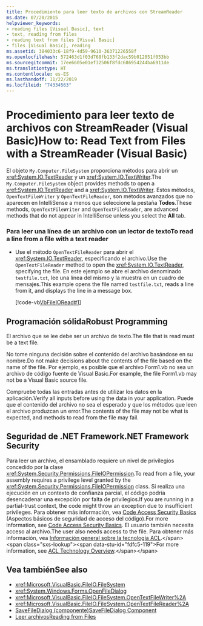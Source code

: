 ```yaml
---
title: Procedimiento para leer texto de archivos con StreamReader
ms.date: 07/20/2015
helpviewer_keywords:
- reading files [Visual Basic], text
- text, reading from files
- reading text from files [Visual Basic]
- files [Visual Basic], reading
ms.assetid: 384033c6-18f9-4d59-9610-36371226558f
ms.openlocfilehash: 572463d1f03d768fb133f2dac59b012051f053bb
ms.sourcegitcommit: 17ee6605e01ef32506f8fdc686954244ba6911de
ms.translationtype: HT
ms.contentlocale: es-ES
ms.lasthandoff: 11/22/2019
ms.locfileid: "74334563"
---
```

# <a name="how-to-read-text-from-files-with-a-streamreader-visual-basic"></a><span data-ttu-id="fdfc5-102">Procedimiento para leer texto de archivos con StreamReader (Visual Basic)</span><span class="sxs-lookup"><span data-stu-id="fdfc5-102">How to: Read Text from Files with a StreamReader (Visual Basic)</span></span>

<span data-ttu-id="fdfc5-103">El objeto `My.Computer.FileSystem` proporciona métodos para abrir un <xref:System.IO.TextReader> y un <xref:System.IO.TextWriter>.</span><span class="sxs-lookup"><span data-stu-id="fdfc5-103">The `My.Computer.FileSystem` object provides methods to open a <xref:System.IO.TextReader> and a <xref:System.IO.TextWriter>.</span></span> <span data-ttu-id="fdfc5-104">Estos métodos, `OpenTextFileWriter` y `OpenTextFileReader`, son métodos avanzados que no aparecen en IntelliSense a menos que seleccione la pestaña **Todos**.</span><span class="sxs-lookup"><span data-stu-id="fdfc5-104">These methods, `OpenTextFileWriter` and `OpenTextFileReader`, are advanced methods that do not appear in IntelliSense unless you select the **All** tab.</span></span>  
  
### <a name="to-read-a-line-from-a-file-with-a-text-reader"></a><span data-ttu-id="fdfc5-105">Para leer una línea de un archivo con un lector de texto</span><span class="sxs-lookup"><span data-stu-id="fdfc5-105">To read a line from a file with a text reader</span></span>  
  
- <span data-ttu-id="fdfc5-106">Use el método `OpenTextFileReader` para abrir el <xref:System.IO.TextReader>, especificando el archivo.</span><span class="sxs-lookup"><span data-stu-id="fdfc5-106">Use the `OpenTextFileReader` method to open the <xref:System.IO.TextReader>, specifying the file.</span></span> <span data-ttu-id="fdfc5-107">En este ejemplo se abre el archivo denominado `testfile.txt`, lee una línea del mismo y la muestra en un cuadro de mensajes.</span><span class="sxs-lookup"><span data-stu-id="fdfc5-107">This example opens the file named `testfile.txt`, reads a line from it, and displays the line in a message box.</span></span>  
  
     [!code-vb[VbFileIORead#1](~/samples/snippets/visualbasic/VS_Snippets_VBCSharp/VbFileIORead/VB/Class1.vb#1)]  
  
## <a name="robust-programming"></a><span data-ttu-id="fdfc5-108">Programación sólida</span><span class="sxs-lookup"><span data-stu-id="fdfc5-108">Robust Programming</span></span>  

 <span data-ttu-id="fdfc5-109">El archivo que se lee debe ser un archivo de texto.</span><span class="sxs-lookup"><span data-stu-id="fdfc5-109">The file that is read must be a text file.</span></span>  
  
 <span data-ttu-id="fdfc5-110">No tome ninguna decisión sobre el contenido del archivo basándose en su nombre.</span><span class="sxs-lookup"><span data-stu-id="fdfc5-110">Do not make decisions about the contents of the file based on the name of the file.</span></span> <span data-ttu-id="fdfc5-111">Por ejemplo, es posible que el archivo Form1.vb no sea un archivo de código fuente de Visual Basic.</span><span class="sxs-lookup"><span data-stu-id="fdfc5-111">For example, the file Form1.vb may not be a Visual Basic source file.</span></span>  
  
 <span data-ttu-id="fdfc5-112">Compruebe todas las entradas antes de utilizar los datos en la aplicación.</span><span class="sxs-lookup"><span data-stu-id="fdfc5-112">Verify all inputs before using the data in your application.</span></span> <span data-ttu-id="fdfc5-113">Puede que el contenido del archivo no sea el esperado y que los métodos que leen el archivo produzcan un error.</span><span class="sxs-lookup"><span data-stu-id="fdfc5-113">The contents of the file may not be what is expected, and methods to read from the file may fail.</span></span>  
  
## <a name="net-framework-security"></a><span data-ttu-id="fdfc5-114">Seguridad de .NET Framework</span><span class="sxs-lookup"><span data-stu-id="fdfc5-114">.NET Framework Security</span></span>  

 <span data-ttu-id="fdfc5-115">Para leer un archivo, el ensamblado requiere un nivel de privilegios concedido por la clase <xref:System.Security.Permissions.FileIOPermission>.</span><span class="sxs-lookup"><span data-stu-id="fdfc5-115">To read from a file, your assembly requires a privilege level granted by the <xref:System.Security.Permissions.FileIOPermission> class.</span></span> <span data-ttu-id="fdfc5-116">Si realiza una ejecución en un contexto de confianza parcial, el código podría desencadenar una excepción por falta de privilegios.</span><span class="sxs-lookup"><span data-stu-id="fdfc5-116">If you are running in a partial-trust context, the code might throw an exception due to insufficient privileges.</span></span> <span data-ttu-id="fdfc5-117">Para obtener más información, vea [Code Access Security Basics](../../../../framework/misc/code-access-security-basics.md) (Aspectos básicos de seguridad de acceso del código).</span><span class="sxs-lookup"><span data-stu-id="fdfc5-117">For more information, see [Code Access Security Basics](../../../../framework/misc/code-access-security-basics.md).</span></span> <span data-ttu-id="fdfc5-118">El usuario también necesita acceso al archivo.</span><span class="sxs-lookup"><span data-stu-id="fdfc5-118">The user also needs access to the file.</span></span> <span data-ttu-id="fdfc5-119">Para obtener más información, vea [Información general sobre la tecnología ACL](https://docs.microsoft.com/previous-versions/dotnet/netframework-4.0/ms229742(v=vs.100)).</span><span class="sxs-lookup"><span data-stu-id="fdfc5-119">For more information, see [ACL Technology Overview](https://docs.microsoft.com/previous-versions/dotnet/netframework-4.0/ms229742(v=vs.100)).</span></span>  
  
## <a name="see-also"></a><span data-ttu-id="fdfc5-120">Vea también</span><span class="sxs-lookup"><span data-stu-id="fdfc5-120">See also</span></span>

- <xref:Microsoft.VisualBasic.FileIO.FileSystem>
- <xref:System.Windows.Forms.OpenFileDialog>
- <xref:Microsoft.VisualBasic.FileIO.FileSystem.OpenTextFileWriter%2A>
- <xref:Microsoft.VisualBasic.FileIO.FileSystem.OpenTextFileReader%2A>
- [<span data-ttu-id="fdfc5-121">SaveFileDialog (componente)</span><span class="sxs-lookup"><span data-stu-id="fdfc5-121">SaveFileDialog Component</span></span>](../../../../framework/winforms/controls/savefiledialog-component-windows-forms.md)
- [<span data-ttu-id="fdfc5-122">Leer archivos</span><span class="sxs-lookup"><span data-stu-id="fdfc5-122">Reading from Files</span></span>](../../../../visual-basic/developing-apps/programming/drives-directories-files/reading-from-files.md)
